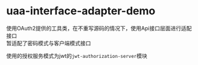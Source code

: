 # uaa-interface-adapter-demo
使用OAuth2提供的工具类，在不重写源码的情况下，使用Api接口层面进行适配接口  
暂适配了密码模式与客户端模式接口

使用的授权服务模式为jwt的`jwt-authorization-server`模块
